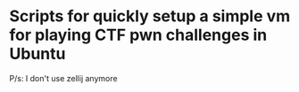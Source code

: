 # Scripts for quickly setup a simple vm for playing CTF pwn challenges in Ubuntu

P/s: I don't use zellij anymore
